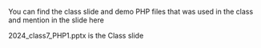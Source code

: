 You can find the class slide and demo PHP files that was used in the class and mention in the slide here

2024_class7_PHP1.pptx is the Class slide
